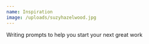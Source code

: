 ```yaml
---
name: Inspiration
image: /uploads/suzyhazelwood.jpg
---
```

Writing prompts to help you start your next great work
